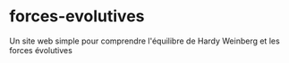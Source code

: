 # forces-evolutives
Un site web simple pour comprendre l'équilibre de Hardy Weinberg et les forces évolutives
